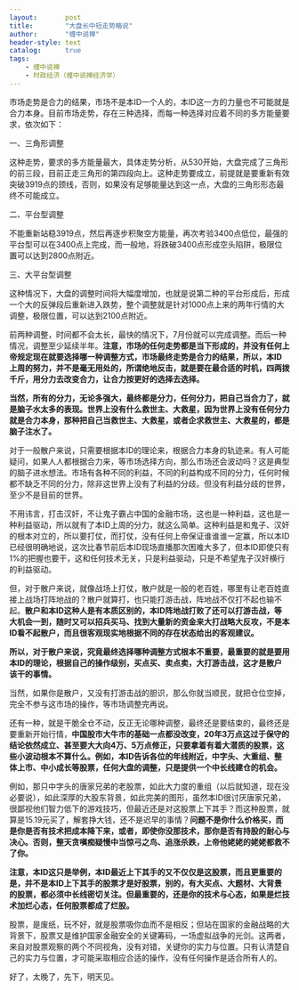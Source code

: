 ```yaml
---
layout:       post
title:        "大盘长中短走势略说"
author:       "缠中说禅"
header-style: text
catalog:      true
tags:
    - 缠中说禅
    - 时政经济（缠中说禅经济学）
---
```


市场走势是合力的结果，市场不是本ID一个人的，本ID这一方的力量也不可能就是合力本身。目前市场走势，存在三种选择，而每一种选择对应着不同的多方能量要求，依次如下：



一、三角形调整



这种走势，要求的多方能量最大，具体走势分析，从530开始，大盘完成了三角形的前三段，目前正走三角形的第四段向上。这种走势要成立，前提就是要重新有效突破3919点的颈线，否则，如果没有足够能量达到这一点，大盘的三角形形态最终不可能成立。



二、平台型调整



不能重新站稳3919点，然后再逐步积聚空方能量，再次考验3400点低位，最强的平台型可以在3400点上完成，而一般地，将跌破3400点形成空头陷阱，极限位置可以达到2800点附近。



三、大平台型调整



这种情况下，大盘的调整时间将大幅度增加，也就是说第二种的平台形成后，形成一个大的反弹段后重新进入跌势，整个调整就是针对1000点上来的两年行情的大调整，极限位置，可以达到2100点附近。



前两种调整，时间都不会太长，最快的情况下，7月份就可以完成调整。而后一种情况，调整至少延续半年。**注意，市场的任何走势都是当下形成的，并没有任何上帝规定现在就要选择哪一种调整方式，市场最终走势是合力的结果，所以，本ID上周的努力，并不是毫无用处的，所谓绝地反击，就是要在最合适的时机，四两拨千斤，用分力去改变合力，让合力按更好的选择去选择。**



**当然，所有的分力，无论多强大，最终都是分力，任何分力，把自己当合力了，就是脑子水太多的表现。世界上没有什么救世主、大救星，因为世界上没有任何分力就是合力本身，那种把自己当救世主、大救星，或者企求救世主、大救星的，都是脑子注水了。**



对于一般散户来说，只需要根据本ID的理论来，根据合力本身的轨迹来。有人可能疑问，如果人人都根据合力来，等市场选择方向，那么市场还会波动吗？这是典型的脑子进水想法。市场有各种不同的利益，不同的利益构成不同的分力，任何时候都不缺乏不同的分力，除非这世界上没有了利益的分歧。但没有利益分歧的世界，至少不是目前的世界。



不用讳言，打击汉奸，不让鬼子霸占中国的金融市场，这也是一种利益，这也是一种利益驱动，所以就有了本ID上周的分力，就这么简单。这种利益是和鬼子、汉奸的根本对立的，所以要打仗，而打仗，没有任何上帝保证谁谁谁一定赢，所以本ID已经很明确地说，这次比春节前后本ID现场直播那次困难大多了，但本ID即使只有1%的把握也要干，这和任何技术无关，只是利益驱动，只是不希望鬼子汉奸横行的利益驱动。



但，对于散户来说，就像战场上打仗，散户就是一般的老百姓，哪里有让老百姓直接上战场打阵地战的？散户就算打，也只能打游击战，阵地战不仅打不起也输不起。**散户和本ID这种人是有本质区别的，本ID阵地战打败了还可以打游击战，等大机会一到，随时又可以招兵买马、找到大量新的资金来大打战略大反攻，不是本ID看不起散户，而且很客观现实地根据不同的存在状态给出的客观建议。**



**所以，对于散户来说，究竟最终选择哪种调整方式根本不重要，最重要的就是要用本ID的理论，根据自己的操作级别，买点买、卖点卖，大打游击战，这才是散户该干的事情。**



当然，如果你是散户，又没有打游击战的胆识，那么你就当顺民，就把仓位空掉，完全不参与这市场的操作，等市场调整完再说。



还有一种，就是干脆全仓不动，反正无论哪种调整，最终还是要结束的，最终还是要重新开始行情，**中国股市大牛市的基础一点都没改变，20年3万点这过于保守的结论依然成立、甚至要大大向4万、5万点修正，只要拿着有着大潜质的股票，这些小波动根本不算什么。**例如，本ID告诉各位的**年线附近，中字头、大重组、整体上市、中小成长等股票，任何大盘的调整，只是提供一个中长线建仓的机会。**



例如，那只中字头的唐家兄弟的老股票，如此大力度的重组（以后就知道，现在没必要说），如此深厚的大股东背景，如此完美的图形，虽然本ID很讨厌唐家兄弟，很鄙视他们智力低下的游戏技巧，但最近还是对这股票上下其手？而这种股票，就算是15.19元买了，解套挣大钱，还不是迟早的事情？**问题不是你什么价格买，而是你是否有技术把成本降下来，或者，即使你没那技术，那你是否有持股的耐心与决心。否则，整天贪嗔痴疑慢中当惊弓之鸟、追涨杀跌，上帝他姥姥的姥姥都救不了你。**



**注意，本ID这只是举例，本ID最近上下其手的又不仅仅是这股票，而且更重要的是，并不是本ID上下其手的股票才是好股票，别的，有大买点、大题材、大背景的股票，都必须中长线密切关注。但最重要的，还是你的技术与心态，如果是烂技术加烂心态，任何股票都成了烂股。**



股票，是废纸，玩不好，就是股票吸你血而不是相反；但站在国家的金融战略的大背景下，股票又是维护国家金融安全的关键筹码，一场虚拟战争的光剑。这两者，来自对股票观察的两个不同视角，没有对错，关键你的实力与位置。只有认清楚自己的实力与位置，才可能采取相应合适的操作，没有任何操作是适合所有人的。



好了，太晚了，先下，明天见。
